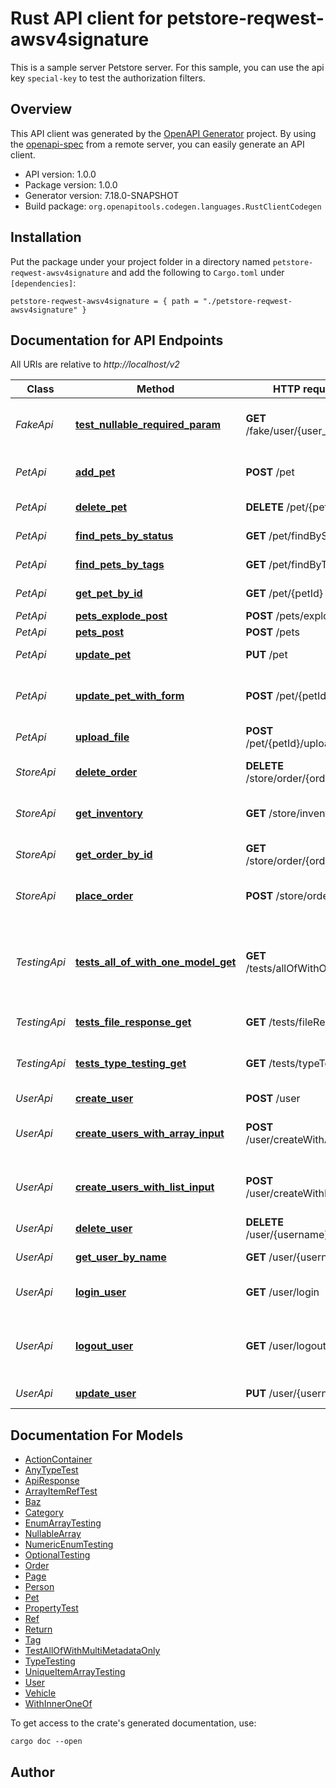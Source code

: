 # Rust API client for petstore-reqwest-awsv4signature

This is a sample server Petstore server. For this sample, you can use the api key `special-key` to test the authorization filters.


## Overview

This API client was generated by the [OpenAPI Generator](https://openapi-generator.tech) project.  By using the [openapi-spec](https://openapis.org) from a remote server, you can easily generate an API client.

- API version: 1.0.0
- Package version: 1.0.0
- Generator version: 7.18.0-SNAPSHOT
- Build package: `org.openapitools.codegen.languages.RustClientCodegen`

## Installation

Put the package under your project folder in a directory named `petstore-reqwest-awsv4signature` and add the following to `Cargo.toml` under `[dependencies]`:

```
petstore-reqwest-awsv4signature = { path = "./petstore-reqwest-awsv4signature" }
```

## Documentation for API Endpoints

All URIs are relative to *http://localhost/v2*

Class | Method | HTTP request | Description
------------ | ------------- | ------------- | -------------
*FakeApi* | [**test_nullable_required_param**](docs/FakeApi.md#test_nullable_required_param) | **GET** /fake/user/{user_name} | To test nullable required parameters
*PetApi* | [**add_pet**](docs/PetApi.md#add_pet) | **POST** /pet | Add a new pet to the store
*PetApi* | [**delete_pet**](docs/PetApi.md#delete_pet) | **DELETE** /pet/{petId} | Deletes a pet
*PetApi* | [**find_pets_by_status**](docs/PetApi.md#find_pets_by_status) | **GET** /pet/findByStatus | Finds Pets by status
*PetApi* | [**find_pets_by_tags**](docs/PetApi.md#find_pets_by_tags) | **GET** /pet/findByTags | Finds Pets by tags
*PetApi* | [**get_pet_by_id**](docs/PetApi.md#get_pet_by_id) | **GET** /pet/{petId} | Find pet by ID
*PetApi* | [**pets_explode_post**](docs/PetApi.md#pets_explode_post) | **POST** /pets/explode | List all pets
*PetApi* | [**pets_post**](docs/PetApi.md#pets_post) | **POST** /pets | List all pets
*PetApi* | [**update_pet**](docs/PetApi.md#update_pet) | **PUT** /pet | Update an existing pet
*PetApi* | [**update_pet_with_form**](docs/PetApi.md#update_pet_with_form) | **POST** /pet/{petId} | Updates a pet in the store with form data
*PetApi* | [**upload_file**](docs/PetApi.md#upload_file) | **POST** /pet/{petId}/uploadImage | uploads an image
*StoreApi* | [**delete_order**](docs/StoreApi.md#delete_order) | **DELETE** /store/order/{orderId} | Delete purchase order by ID
*StoreApi* | [**get_inventory**](docs/StoreApi.md#get_inventory) | **GET** /store/inventory | Returns pet inventories by status
*StoreApi* | [**get_order_by_id**](docs/StoreApi.md#get_order_by_id) | **GET** /store/order/{orderId} | Find purchase order by ID
*StoreApi* | [**place_order**](docs/StoreApi.md#place_order) | **POST** /store/order | Place an order for a pet
*TestingApi* | [**tests_all_of_with_one_model_get**](docs/TestingApi.md#tests_all_of_with_one_model_get) | **GET** /tests/allOfWithOneModel | Test for allOf with a single option. (One of the issues in #20500)
*TestingApi* | [**tests_file_response_get**](docs/TestingApi.md#tests_file_response_get) | **GET** /tests/fileResponse | Returns an image file
*TestingApi* | [**tests_type_testing_get**](docs/TestingApi.md#tests_type_testing_get) | **GET** /tests/typeTesting | Route to test the TypeTesting schema
*UserApi* | [**create_user**](docs/UserApi.md#create_user) | **POST** /user | Create user
*UserApi* | [**create_users_with_array_input**](docs/UserApi.md#create_users_with_array_input) | **POST** /user/createWithArray | Creates list of users with given input array
*UserApi* | [**create_users_with_list_input**](docs/UserApi.md#create_users_with_list_input) | **POST** /user/createWithList | Creates list of users with given input array
*UserApi* | [**delete_user**](docs/UserApi.md#delete_user) | **DELETE** /user/{username} | Delete user
*UserApi* | [**get_user_by_name**](docs/UserApi.md#get_user_by_name) | **GET** /user/{username} | Get user by user name
*UserApi* | [**login_user**](docs/UserApi.md#login_user) | **GET** /user/login | Logs user into the system
*UserApi* | [**logout_user**](docs/UserApi.md#logout_user) | **GET** /user/logout | Logs out current logged in user session
*UserApi* | [**update_user**](docs/UserApi.md#update_user) | **PUT** /user/{username} | Updated user


## Documentation For Models

 - [ActionContainer](docs/ActionContainer.md)
 - [AnyTypeTest](docs/AnyTypeTest.md)
 - [ApiResponse](docs/ApiResponse.md)
 - [ArrayItemRefTest](docs/ArrayItemRefTest.md)
 - [Baz](docs/Baz.md)
 - [Category](docs/Category.md)
 - [EnumArrayTesting](docs/EnumArrayTesting.md)
 - [NullableArray](docs/NullableArray.md)
 - [NumericEnumTesting](docs/NumericEnumTesting.md)
 - [OptionalTesting](docs/OptionalTesting.md)
 - [Order](docs/Order.md)
 - [Page](docs/Page.md)
 - [Person](docs/Person.md)
 - [Pet](docs/Pet.md)
 - [PropertyTest](docs/PropertyTest.md)
 - [Ref](docs/Ref.md)
 - [Return](docs/Return.md)
 - [Tag](docs/Tag.md)
 - [TestAllOfWithMultiMetadataOnly](docs/TestAllOfWithMultiMetadataOnly.md)
 - [TypeTesting](docs/TypeTesting.md)
 - [UniqueItemArrayTesting](docs/UniqueItemArrayTesting.md)
 - [User](docs/User.md)
 - [Vehicle](docs/Vehicle.md)
 - [WithInnerOneOf](docs/WithInnerOneOf.md)


To get access to the crate's generated documentation, use:

```
cargo doc --open
```

## Author



